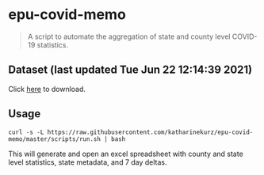 # epu-covid-memo

> A script to automate the aggregation of state and county level COVID-19 statistics.

<!-- tmpl start -->

## Dataset (last updated Tue Jun 22 12:14:39 2021)

Click [here](https://covid-artifacts.s3.amazonaws.com/records/2021-6-22-121438-covid_artifact.xls) to download.

<!-- tmpl end -->

## Usage

```
curl -s -L https://raw.githubusercontent.com/katharinekurz/epu-covid-memo/master/scripts/run.sh | bash
```

This will generate and open an excel spreadsheet with county and state level statistics, state metadata, and 7 day deltas.